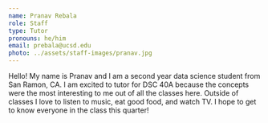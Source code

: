 ```yaml
---
name: Pranav Rebala
role: Staff
type: Tutor
pronouns: he/him 
email: prebala@ucsd.edu
photo: ../assets/staff-images/pranav.jpg
---
```

Hello! My name is Pranav and I am a second year data science student from San Ramon, CA. I am excited to tutor for DSC 40A because the concepts were the most interesting to me out of all the classes here. Outside of classes I love to listen to music, eat good food, and watch TV. I hope to get to know everyone in the class this quarter!